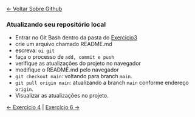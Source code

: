 [<- Voltar Sobre Github](../../conteudo/04-sobre-github.md#vamos-praticar)

### Atualizando seu repositório local
- Entrar no Git Bash dentro da pasta do [Exercício3](../03-exercicio-local-remoto/)
- crie um arquivo chamado README.md
- escreva: `oi git`
- faça o processo de `add, commit e push`
- verifique as atualizações do projeto no navegador
- modifique o README.md pelo navegador
- `git checkout main`: voltando para branch `main`.
- `git pull origin main`: atualizando a branch `main` conforme endereço `origin`.
- Visualizar as atualizações no projeto.

[<- Exercício 4](../04-exercicio-clone/exercicio4.md) | [Exercício 6 ->](../06-exercicio-branchs/exercicio6.md)